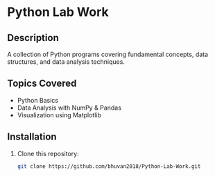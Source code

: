 # Python Lab Work

## Description
A collection of Python programs covering fundamental concepts, data structures, and data analysis techniques.

## Topics Covered
- Python Basics
- Data Analysis with NumPy & Pandas
- Visualization using Matplotlib

## Installation
1. Clone this repository:
   ```bash
   git clone https://github.com/bhuvan2018/Python-Lab-Work.git
